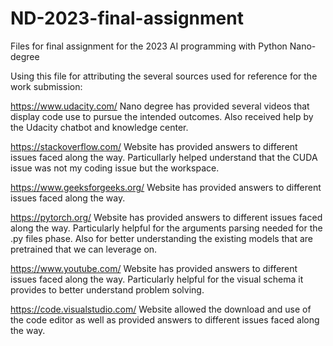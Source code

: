 # ND-2023-final-assignment
Files for final assignment for the 2023 AI programming with Python Nano-degree

Using this file for attributing the several sources used for reference for the work submission:

https://www.udacity.com/
Nano degree has provided several videos that display code use to pursue the intended outcomes. Also received help by the Udacity chatbot and knowledge center.

https://stackoverflow.com/
Website has provided answers to different issues faced along the way. Particullarly helped understand that the CUDA issue was not my coding issue but the workspace.

https://www.geeksforgeeks.org/
Website has provided answers to different issues faced along the way.

https://pytorch.org/
Website has provided answers to different issues faced along the way. Particularly helpful for the arguments parsing needed for the .py files phase. Also for better understanding the existing models that are pretrained that we can leverage on.

https://www.youtube.com/
Website has provided answers to different issues faced along the way. Particularly helpful for the visual schema it provides to better understand problem solving.

https://code.visualstudio.com/
Website allowed the download and use of the code editor as well as provided answers to different issues faced along the way. 
